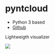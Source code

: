 # pyntcloud 

- Python 3 based
- [Github](https://github.com/daavoo/pyntcloud)



Lightweigth visualizer

![](https://raw.githubusercontent.com/daavoo/pyntcloud/master/docs/images/plot1.gif)